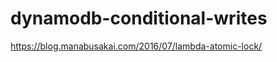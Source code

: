 dynamodb-conditional-writes
===========================

https://blog.manabusakai.com/2016/07/lambda-atomic-lock/
